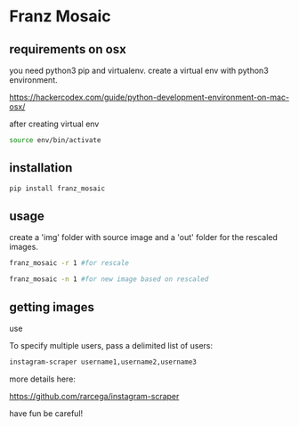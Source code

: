 # Franz Mosaic

## requirements on osx

you need python3 pip and virtualenv. create a virtual env with python3 environment.

https://hackercodex.com/guide/python-development-environment-on-mac-osx/

after creating virtual env

``` bash
source env/bin/activate
```
## installation

``` bash
pip install franz_mosaic
```
## usage

create a 'img' folder with source image and a 'out' folder for the rescaled images.

``` bash
franz_mosaic -r 1 #for rescale
```

``` bash
franz_mosaic -n 1 #for new image based on rescaled
```

## getting images

use 

To specify multiple users, pass a delimited list of users:

``` bash
instagram-scraper username1,username2,username3           
```

more details here: 

https://github.com/rarcega/instagram-scraper

have fun be careful!
